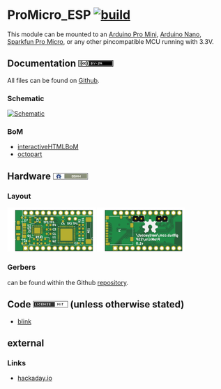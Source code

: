 # ProMicro_ESP [![build](https://github.com/nerdyscout/ProMicro/workflows/kicad-exports/badge.svg?branch=ESP)](ESP/actions?query=branch%3ESP)
This module can be mounted to an [Arduino Pro Mini](https://www.sparkfun.com/products/11113), [Arduino Nano](https://store.arduino.cc/arduino-nano), [Sparkfun Pro Micro](https://www.sparkfun.com/products/12587), or any other pincompatible MCU running with 3.3V.

## Documentation [![CC BY-SA](../img/ccbysa.png)](docs/LICENSE.TXT)
All files can be found on [Github](https://github.com/nerdyscout/ProMicro/tree/master/ESP).

### Schematic
[![Schematic](docs/img/ESP-schematic.svg)](docs/ESP-schematic.pdf)

### BoM
  * [interactiveHTMLBoM](https://nerdyscout.github.io/ProMicro/ESP/docs/bom/ESP-ibom.html)
  * [octopart](docs/bom/ESP-bom_octopart.csv)

## Hardware [![CERN OHL v1.2](../img/oshw.png)](LICENSE.TXT)
### Layout
<a href="docs/ESP-documentation.pdf"><img src="docs/img/ESP-top.svg" alt="ESP-top" width="40%"/></a>
<a href="docs/ESP-documentation.pdf"><img src="docs/img/ESP-bottom.svg" alt="ESP-bottom" width="40%"/></a>

### Gerbers
can be found within the Github [repository](gerbers).

## Code [![MIT](../img/mit.png)](examples/LICENSE.TXT) (unless otherwise stated)
 * [blink](examples/blink/blink.ino)

## external
### Links
  * [hackaday.io](https://hackaday.io/project/171898-promicro)
